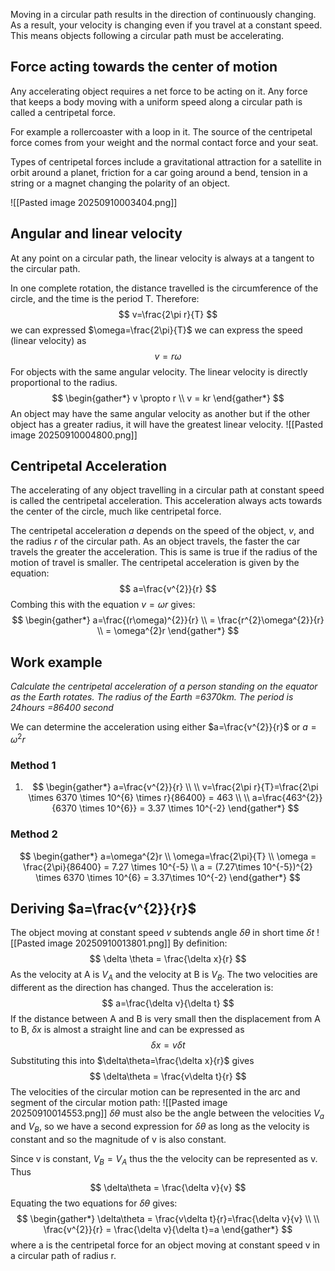 Moving in a circular path results in the direction of continuously changing. As a result, your velocity is changing even if you travel at a constant speed. This means objects following a circular path must be accelerating.

## Force acting towards the center of motion
Any accelerating object requires a net force to be acting on it.
Any force that keeps a body moving with a uniform speed along a circular path is called a centripetal force. 

For example a rollercoaster with a loop in it. The source of the centripetal force comes from your weight and the normal contact force and your seat. 

Types of centripetal forces include a gravitational attraction for a satellite in orbit around a planet, friction for a car going around a bend, tension in a string or a magnet changing the polarity of an object. 

![[Pasted image 20250910003404.png]]

## Angular and linear velocity
At any point on a circular path, the linear velocity is always at a tangent to the circular path. 

In one complete rotation, the distance travelled is the circumference of the circle, and the time is the period T. Therefore:
$$
v=\frac{2\pi r}{T}
$$
we can expressed $\omega=\frac{2\pi}{T}$ we can express the speed (linear velocity) as 
$$
v=r\omega
$$
For objects with the same angular velocity. The linear velocity is directly proportional to the radius. 
$$
\begin{gather*}
v \propto r \\ 
v = kr
\end{gather*}
$$
An object may have the same angular velocity as another but if the other object has a greater radius, it will have the greatest linear velocity.
![[Pasted image 20250910004800.png]]

## Centripetal Acceleration
The accelerating of any object travelling in a circular path at constant speed is called the centripetal acceleration. This acceleration always acts towards the center of the circle, much like centripetal force.

The centripetal acceleration $a$ depends on the speed of the object, $v$, and the radius $r$ of the circular path. As an object travels, the faster the car travels the greater the acceleration. This is same is true if the radius of the motion of travel is smaller. The centripetal acceleration is given by the equation:
$$
a=\frac{v^{2}}{r}
$$
Combing this with the equation $v=\omega r$ gives:
$$
\begin{gather*}
a=\frac{(r\omega)^{2}}{r} \\
= \frac{r^{2}\omega^{2}}{r} \\
= \omega^{2}r
\end{gather*}
$$
## Work example
*Calculate the centripetal acceleration of a person standing on the equator as the Earth rotates. The radius of the Earth =6370km. The period is 24hours =86400 second*

We can determine the acceleration using either $a=\frac{v^{2}}{r}$ or $a=\omega^{2}r$

### Method 1
1. $$
\begin{gather*}
a=\frac{v^{2}}{r} \\ \\
v=\frac{2\pi r}{T}=\frac{2\pi \times 6370 \times 10^{6} \times r}{86400} = 463 \\ \\
a=\frac{463^{2}}{6370 \times 10^{6}} = 3.37 \times 10^{-2}
\end{gather*}
$$
### Method 2
$$
\begin{gather*}
a=\omega^{2}r \\ 
\omega=\frac{2\pi}{T} \\ 
\omega = \frac{2\pi}{86400} = 7.27 \times 10^{-5} \\
a = (7.27\times 10^{-5})^{2} \times 6370 \times 10^{6} = 3.37\times 10^{-2}
\end{gather*}
$$

## Deriving $a=\frac{v^{2}}{r}$
The object moving at constant speed $v$ subtends angle $\delta \theta$ in short time $\delta t$ 
![[Pasted image 20250910013801.png]]
By definition:
$$
\delta \theta = \frac{\delta x}{r}
$$
As the velocity at A is $V_{A}$ and the velocity at B is $V_{B}$. The two velocities are different as the direction has changed. Thus the acceleration is:
$$
a=\frac{\delta v}{\delta t}
$$
If the distance between A and B is very small then the displacement from A to B, $\delta x$ is almost a straight line and can be expressed as 
$$
\delta x=v\delta t
$$
Substituting this into $\delta\theta=\frac{\delta x}{r}$ gives 
$$
\delta\theta = \frac{v\delta t}{r}
$$
The velocities of the circular motion can be represented in the arc and segment of the circular motion path:
![[Pasted image 20250910014553.png]]
$\delta\theta$ must also be the angle between the velocities $V_{a}$ and $V_{B}$, so we have a second expression for $\delta\theta$ as long as the velocity is constant and so the magnitude of v is also constant.

Since v is constant, $V_{B} = V_{A}$ thus the the velocity can be represented as v. Thus
$$
\delta\theta = \frac{\delta v}{v}
$$
Equating the two equations for $\delta\theta$ gives:
$$
\begin{gather*}
\delta\theta = \frac{v\delta t}{r}=\frac{\delta v}{v} \\ \\
\frac{v^{2}}{r} = \frac{\delta v}{\delta t}=a
\end{gather*}
$$
where a is the centripetal force for an object moving at constant speed v in a circular path of radius r.